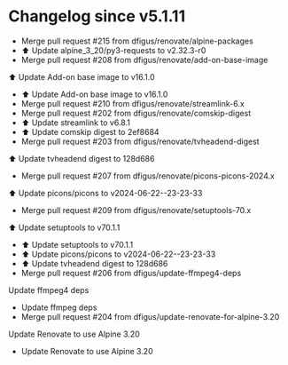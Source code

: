 # Changelog since v5.1.11
- Merge pull request #215 from dfigus/renovate/alpine-packages 
- ⬆️ Update alpine_3_20/py3-requests to v2.32.3-r0 
- Merge pull request #208 from dfigus/renovate/add-on-base-image

⬆️ Update Add-on base image to v16.1.0 
- ⬆️ Update Add-on base image to v16.1.0 
- Merge pull request #210 from dfigus/renovate/streamlink-6.x 
- Merge pull request #202 from dfigus/renovate/comskip-digest 
- ⬆️ Update streamlink to v6.8.1 
- ⬆️ Update comskip digest to 2ef8684 
- Merge pull request #203 from dfigus/renovate/tvheadend-digest

⬆️ Update tvheadend digest to 128d686 
- Merge pull request #207 from dfigus/renovate/picons-picons-2024.x

⬆️ Update picons/picons to v2024-06-22--23-23-33 
- Merge pull request #209 from dfigus/renovate/setuptools-70.x

⬆️ Update setuptools to v70.1.1 
- ⬆️ Update setuptools to v70.1.1 
- ⬆️ Update picons/picons to v2024-06-22--23-23-33 
- ⬆️ Update tvheadend digest to 128d686 
- Merge pull request #206 from dfigus/update-ffmpeg4-deps

Update ffmpeg4 deps 
- Update ffmpeg deps 
- Merge pull request #204 from dfigus/update-renovate-for-alpine-3.20

Update Renovate to use Alpine 3.20 
- Update Renovate to use Alpine 3.20 
